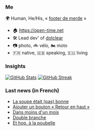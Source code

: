 ### Me

🌍 Human, He/His, « [footer de merde](https://open-time.net/post/2013/07/17/La-veritable-histoire-du-Footer-de-merde-) » 
* 🏠 https://open-time.net 
* 🛠️ Lead dev' of [dotclear](https://git.dotclear.org/dev/dotclear)
* 📷 photo, 🚲 vélo, 🏍️ moto 
* 🇫🇷 native, 🇬🇧 speaking, 🇪🇺 living

### Insights

[![GitHub Stats](https://github-readme-stats-sigma-five.vercel.app/api?username=franck-paul)](https://github.com/franck-paul)
[![GitHub Streak](https://github-readme-streak-stats.herokuapp.com?user=franck-paul)](https://git.io/streak-stats)

### Last news (in French)

<!-- BLOG-POST-LIST:START -->
- [La soupe était &lpar;pas&rpar; bonne](https://open-time.net/post/2023/07/12/La-soupe-%C3%A9tait-%28pas%29-bonne)
- [Ajouter un bouton « Retour en haut »](https://open-time.net/post/2023/07/11/Ajouter-un-bouton-%C2%AB-Retour-en-haut-%C2%BB)
- [Dans moins d&#39;un mois](https://open-time.net/post/2023/07/10/Dans-moins-d-un-mois)
- [Double branche](https://open-time.net/post/2023/07/09/Double-branche)
- [Et hop, à la poubelle](https://open-time.net/post/2023/07/08/Et-hop%2C-%C3%A0-la-poubelle)
<!-- BLOG-POST-LIST:END -->
